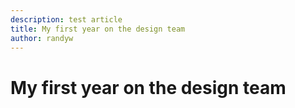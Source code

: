 ```yaml
---
description: test article
title: My first year on the design team
author: randyw
---
```


# My first year on the design team
